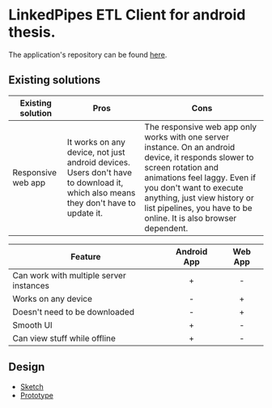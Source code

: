# LinkedPipes ETL Client for android thesis.
The application's repository can be found [here](https://github.com/Palda97/LinkedPipesAndroidClient).

## Existing solutions

| Existing solution  | Pros                                                                                                                              | Cons                                                                                                                                                                                                                                                                                     |
|--------------------|-----------------------------------------------------------------------------------------------------------------------------------|------------------------------------------------------------------------------------------------------------------------------------------------------------------------------------------------------------------------------------------------------------------------------------------|
| Responsive web app | It works on any device, not just android devices. Users don't have to download it, which also means they don't have to update it. | The responsive web app only works with one server instance. On an android device, it responds slower to screen rotation and animations feel laggy. Even if you don't want to execute anything, just view history or list pipelines, you have to be online. It is also browser dependent. |

| Feature                                 | Android App | Web App |
|-----------------------------------------|:-----------:|:-------:|
| Can work with multiple server instances |      +      |    -    |
| Works on any device                     |      -      |    +    |
| Doesn't need to be downloaded           |      -      |    +    |
| Smooth UI                               |      +      |    -    |
| Can view stuff while offline            |      +      |    -    |

## Design

- [Sketch](https://davidpaleek316458.invisionapp.com/freehand/test-TQo84ZbPQ)
- [Prototype](https://xd.adobe.com/view/4cacfb4f-c6f9-407a-7010-3142a920f0fd-3a9d/?fullscreen)